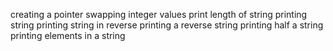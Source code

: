 creating a pointer
swapping integer values
print length of string
printing string
printing string in reverse
printing a reverse string
printing half a string
printing elements in a string
